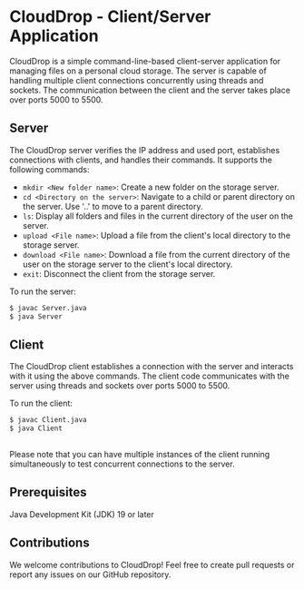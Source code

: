 # CloudDrop - Client/Server Application

CloudDrop is a simple command-line-based client-server application for managing files on a personal cloud storage. The server is capable of handling multiple client connections concurrently using threads and sockets. The communication between the client and the server takes place over ports 5000 to 5500.

## Server

The CloudDrop server verifies the IP address and used port, establishes connections with clients, and handles their commands. It supports the following commands:

- `mkdir <New folder name>`: Create a new folder on the storage server.
- `cd <Directory on the server>`: Navigate to a child or parent directory on the server. Use '..' to move to a parent directory.
- `ls`: Display all folders and files in the current directory of the user on the server.
- `upload <File name>`: Upload a file from the client's local directory to the storage server.
- `download <File name>`: Download a file from the current directory of the user on the storage server to the client's local directory.
- `exit`: Disconnect the client from the storage server.

To run the server:

```bash
$ javac Server.java
$ java Server

```
## Client

The CloudDrop client establishes a connection with the server and interacts with it using the above commands. The client code communicates with the server using threads and sockets over ports 5000 to 5500.

To run the client:

```bash
$ javac Client.java
$ java Client
    
```
Please note that you can have multiple instances of the client running simultaneously to test concurrent connections to the server.

## Prerequisites

Java Development Kit (JDK) 19 or later

## Contributions

We welcome contributions to CloudDrop! Feel free to create pull requests or report any issues on our GitHub repository.
